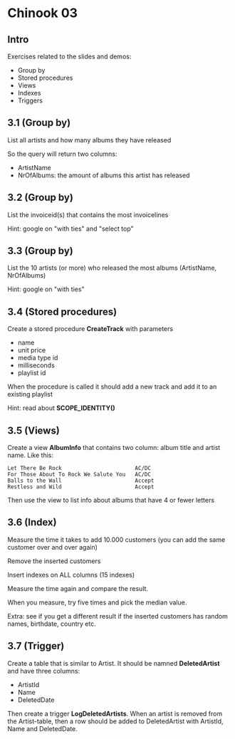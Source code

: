 # Chinook 03

## Intro

Exercises related to the slides and demos:

- Group by
- Stored procedures
- Views
- Indexes
- Triggers

## 3.1 (Group by)

List all artists and how many albums they have released

So the query will return two columns:
- ArtistName
- NrOfAlbums: the amount of albums this artist has released

## 3.2 (Group by)

List the invoiceid(s) that contains the most invoicelines

Hint: google on "with ties" and "select top"

## 3.3 (Group by)

List the 10 artists (or more) who released the most albums (ArtistName, NrOfAlbums)

Hint: google on "with ties"

## 3.4 (Stored procedures)

Create a stored procedure **CreateTrack** with parameters
- name
- unit price
- media type id
- milliseconds
- playlist id

When the procedure is called it should add a new track and add it to an existing playlist

Hint: read about **SCOPE_IDENTITY()**

## 3.5 (Views)

Create a view **AlbumInfo** that contains two column: album title and artist name. Like this:

    Let There Be Rock	                    AC/DC
    For Those About To Rock We Salute You	AC/DC
    Balls to the Wall	                    Accept
    Restless and Wild	                    Accept

Then use the view to list info about albums that have 4 or fewer letters

## 3.6 (Index)

Measure the time it takes to add 10.000 customers (you can add the same customer over and over again)

Remove the inserted customers

Insert indexes on ALL columns (15 indexes)

Measure the time again and compare the result.

When you measure, try five times and pick the median value.

Extra: see if you get a different result if the inserted customers has random names, birthdate, country etc.

## 3.7 (Trigger)

Create a table that is similar to Artist. It should be namned **DeletedArtist** and have three columns:
- ArtistId
- Name
- DeletedDate

Then create a trigger **LogDeletedArtists**. When an artist is removed from the Artist-table, then a row should be added to DeletedArtist with ArtistId, Name and DeletedDate.

